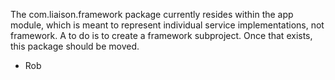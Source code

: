 The com.liaison.framework package currently resides within the app module, which is meant to represent individual service implementations, not framework.  A to do is to create a framework subproject.  Once that exists, this package should be moved.

- Rob